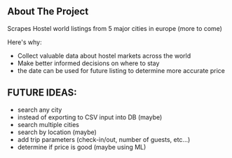 <!-- ABOUT THE PROJECT -->
## About The Project

Scrapes Hostel world listings from 5 major cities in europe (more to come)

Here's why:
* Collect valuable data about hostel markets across the world
* Make better informed decisions on where to stay
* the date can be used for future listing to determine more accurate price 

## FUTURE IDEAS:
* search any city
* instead of exporting to CSV input into DB (maybe)
* search multiple cities 
* search by location (maybe)
* add trip parameters (check-in/out, number of guests, etc...)
* determine if price is good (maybe using ML)